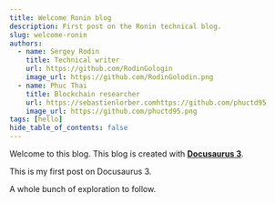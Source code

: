 ```yaml
---
title: Welcome Ronin blog
description: First post on the Ronin technical blog.
slug: welcome-ronin
authors:
  - name: Sergey Rodin
    title: Technical writer
    url: https://github.com/RodinGologin
    image_url: https://github.com/RodinGolodin.png
  - name: Phuc Thai
    title: Blockchain researcher
    url: https://sebastienlorber.comhttps://github.com/phuctd95
    image_url: https://github.com/phuctd95.png
tags: [hello]
hide_table_of_contents: false
---
```


Welcome to this blog. This blog is created with [**Docusaurus 3**](https://docusaurus.io/).

<!-- truncate -->

This is my first post on Docusaurus 3.

A whole bunch of exploration to follow.

